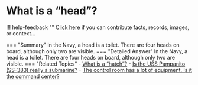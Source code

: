# What is a “head”?

!!! help-feedback ""
    <a href="/feedback/" data-feedback-link>Click here</a>
    if you can contribute facts, records, images, or context…

<a id="summary"></a>
=== "Summary"
    In the Navy, a head is a toilet. There are four heads on board, although only two are visible.
=== "Detailed Answer"
    In the Navy, a head is a toilet.  There are four heads on board, although only two are visible.
=== "Related Topics"
    - [What is a “hatch”?](./what-is-a-hatch.md#summary)
    - [Is the USS Pampanito (SS-383) really a submarine?](./is-the-uss-pampanito-ss-383-really-a-submarine.md#summary)
    - [The control room has a lot of equipment. Is it the command center?](./the-control-room-has-a-lot-of-equipment-is-it-the-command-center.md#summary)